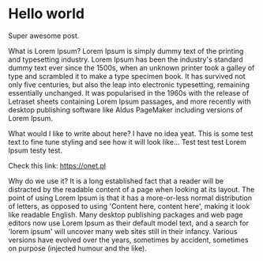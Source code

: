 # Hello world
Super awesome post.


What is Lorem Ipsum? Lorem Ipsum is simply dummy text of the printing
and typesetting industry. Lorem Ipsum has been the industry's standard
dummy text ever since the 1500s, when an unknown printer took a galley
of type and scrambled it to make a type specimen book. It has survived
not only five centuries, but also the leap into electronic typesetting,
remaining essentially unchanged. It was popularised in the 1960s with
the release of Letraset sheets containing Lorem Ipsum passages, and more
recently with desktop publishing software like Aldus PageMaker including
versions of Lorem Ipsum.

What would I like to write about here? I have no idea yeat.
This is some test text to fine tune styling and see how it will look like...
Test test test Lorem Ipsum testy test.

Check this link: https://onet.pl


Why do we use it? It is a long established fact that a reader will be
distracted by the readable content of a page when looking at its layout.
The point of using Lorem Ipsum is that it has a more-or-less normal
distribution of letters, as opposed to using 'Content here, content
here', making it look like readable English. Many desktop publishing
packages and web page editors now use Lorem Ipsum as their default model
text, and a search for 'lorem ipsum' will uncover many web sites still
in their infancy. Various versions have evolved over the years,
sometimes by accident, sometimes on purpose (injected humour and the
like).
